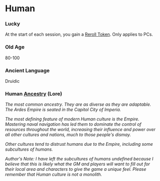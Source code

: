 # Human
### Lucky
At the start of each session, you gain a [Reroll Token](../../Game%20Procedures/Dice%20Rolls/Reroll%20Tokens.md). Only applies to PCs.
### Old Age
80-100
### Ancient Language
Druidic

### Human [Ancestry](Ancestry.md) (Lore)
*The most common ancestry. They are as diverse as they are adaptable. The Ardes Empire is seated in the Capitol City of Imperia.*

*The most defining feature of modern Human culture is the Empire. Mastering naval navigation has led them to dominate the control of resources throughout the world, increasing their influence and power over all other cultures and nations, much to those people's dismay.* 

*Other cultures tend to distrust humans due to the Empire, including some subcultures of humans.*

*Author's Note:*
*I have left the subcultures of humans undefined because I believe that this is likely what the GM and players will want to fill out for their local area and characters to give the game a unique feel. Please remember that Human culture is not a monolith.*